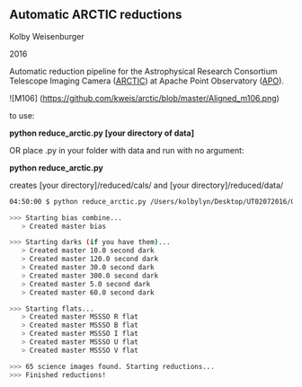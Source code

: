 ## Automatic ARCTIC reductions
Kolby Weisenburger

2016

Automatic reduction pipeline for the Astrophysical Research Consortium Telescope Imaging Camera ([ARCTIC](http://www.apo.nmsu.edu/arc35m/Instruments/ARCTIC/)) at Apache Point Observatory ([APO](http://www.apo.nmsu.edu/)).

![M106]
(https://github.com/kweis/arctic/blob/master/Aligned_m106.png)


to use:

**python reduce_arctic.py [your directory of data]**

OR place .py in your folder with data and run with no argument:

**python reduce_arctic.py**

creates [your directory]/reduced/cals/ and [your directory]/reduced/data/



  ```bash
04:50:00 $ python reduce_arctic.py /Users/kolbylyn/Desktop/UT02072016/Q1UW02/UT160209

 >>> Starting bias combine...
     > Created master bias

 >>> Starting darks (if you have them)...
     > Created master 10.0 second dark
     > Created master 120.0 second dark
     > Created master 30.0 second dark
     > Created master 300.0 second dark
     > Created master 5.0 second dark
     > Created master 60.0 second dark

 >>> Starting flats...
     > Created master MSSSO R flat
     > Created master MSSSO B flat
     > Created master MSSSO I flat
     > Created master MSSSO U flat
     > Created master MSSSO V flat

 >>> 65 science images found. Starting reductions...
 >>> Finished reductions! 
  ```
